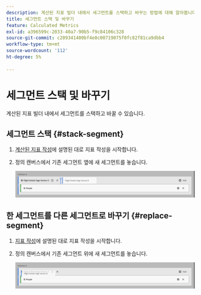 ```yaml
---
description: 계산된 지표 빌더 내에서 세그먼트를 스택하고 바꾸는 방법에 대해 알아봅니다.
title: 세그먼트 스택 및 바꾸기
feature: Calculated Metrics
exl-id: a396599c-2033-40a7-90b5-f9c84106c328
source-git-commit: c209341400bf4e0c00719075f0fc82f81ca9dbb4
workflow-type: tm+mt
source-wordcount: '112'
ht-degree: 5%

---
```


# 세그먼트 스택 및 바꾸기

계산된 지표 빌더 내에서 세그먼트를 스택하고 바꿀 수 있습니다.

## 세그먼트 스택 {#stack-segment}

1. [계산된 지표 작성](/help/components/calc-metrics/cm-workflow/cm-build-metrics.md)에 설명된 대로 지표 작성을 시작합니다.

1. 정의 캔버스에서 기존 세그먼트 옆에 새 세그먼트를 놓습니다.

   ![미국 방문자 지표를 보여주는 정의 캔버스가 기존 해외 방문자 옆에 놓였습니다.](assets/segment-stack.png)

## 한 세그먼트를 다른 세그먼트로 바꾸기 {#replace-segment}

1. [지표 작성](/help/components/calc-metrics/cm-workflow/cm-build-metrics.md)에 설명된 대로 지표 작성을 시작합니다.

1. 정의 캔버스에서 기존 세그먼트 위에 새 세그먼트를 놓습니다.

   ![미국 방문자가 해외 방문자 지표 위에 드롭된 것을 보여 주는 정의 캔버스입니다.](assets/segment-replace.png)
